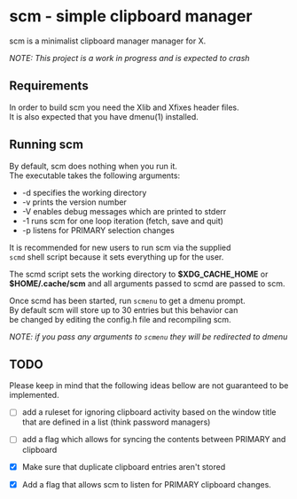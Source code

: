 # scm - simple clipboard manager

scm is a minimalist clipboard manager manager for X.

*NOTE: This project is a work in progress and is expected to crash*

## Requirements
In order to build scm you need the Xlib and Xfixes header files.\
It is also expected that you have dmenu(1) installed.

## Running scm
By default, scm does nothing when you run it.\
The executable takes the following arguments:
-   -d specifies the working directory
-   -v prints the version number
-   -V enables debug messages which are printed to stderr
-   -1 runs scm for one loop iteration (fetch, save and quit)
-   -p listens for PRIMARY selection changes

It is recommended for new users to run scm via the supplied\
`scmd` shell script because it sets everything up for the user.

The scmd script sets the working directory to **\$XDG_CACHE_HOME** or\
**\$HOME/.cache/scm** and all arguments passed to scmd are passed to scm.

Once scmd has been started, run `scmenu` to get a dmenu prompt.\
By default scm will store up to 30 entries but this behavior can\
be changed by editing the config.h file and recompiling scm.

*NOTE: if you pass any arguments to `scmenu` they will be redirected to dmenu*

## TODO
Please keep in mind that the following ideas bellow are not guaranteed
to be implemented.
- [ ] add a ruleset for ignoring clipboard activity based on the window title
that are defined in a list (think password managers)
- [ ] add a flag which allows for syncing the contents between PRIMARY and clipboard
- [x] Make sure that duplicate clipboard entries aren't stored
- [x] Add a flag that allows scm to listen for PRIMARY clipboard changes.

